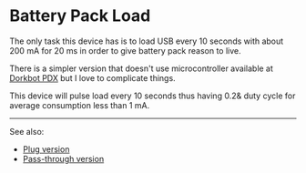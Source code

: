 # Battery Pack Load

The only task this device has is to load USB every 10 seconds with about 200 mA
for 20 ms in order to give battery pack reason to live.

There is a simpler version that doesn't use microcontroller available at
[Dorkbot PDX](https://dorkbotpdx.org/blog/paul/battery_pack_load/) but I love
to complicate things.

This device will pulse load every 10 seconds thus having 0.2& duty cycle for
average consumption less than 1 mA.

---

See also:
* [Plug version](Hardware/src/BatteryPackLoad.md)
* [Pass-through version](Hardware/src/BatteryPackLoad-PT.md)
